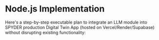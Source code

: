 
# Node.js Implementation

Here's a step-by-step executable plan to integrate an LLM module into SPYDER production Digital Twin App (hosted on Vercel/Render/Supabase) without disrupting existing functionality:

